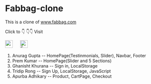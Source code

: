 # Fabbag-clone

This is a clone of www.fabbag.com

Click to :point_down: :point_down::point_down: Visit

[<img src="https://img.shields.io/badge/GitHub-100000?style=for-the-badge&logo=github&logoColor=white" height="25" />](https://itsapurba.github.io/fabbag-clone/)
&nbsp;&nbsp;&nbsp;&nbsp;&nbsp;[<img src="https://img.shields.io/badge/Netlify-00C7B7?style=for-the-badge&logo=netlify&logoColor=white" alt="Express.js logo" title="Express.js" height="25"/>](https://fabbag-clone-u2.netlify.app/)

1. Anurag Gupta     -- HomePage(Testinmonials, Slider), Navbar, Footer
2. Prem Kumar       -- HomePage(Slider and 5 Sections)
3. Ghanisht Khurana -- Sign in, LocalStorage
4. Tridip Rong      -- Sign Up, LocalStorage, JavaScript
5. Apurba Adhikary  -- Product, CartPage, Checkout


